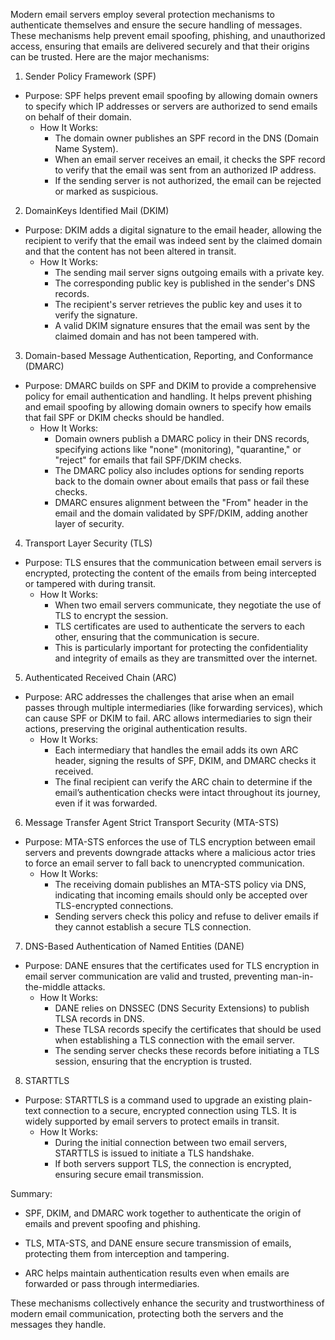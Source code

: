 Modern email servers employ several protection mechanisms to authenticate themselves and ensure the secure handling of messages. These mechanisms help prevent email spoofing, phishing, and unauthorized access, ensuring that emails are delivered securely and that their origins can be trusted. Here are the major mechanisms:

1. Sender Policy Framework (SPF)

- Purpose: SPF helps prevent email spoofing by allowing domain owners to specify which IP addresses or servers are authorized to send emails on behalf of their domain.
  - How It Works:
    - The domain owner publishes an SPF record in the DNS (Domain Name System).
    - When an email server receives an email, it checks the SPF record to verify that the email was sent from an authorized IP address.
    - If the sending server is not authorized, the email can be rejected or marked as suspicious.

2. DomainKeys Identified Mail (DKIM)

- Purpose: DKIM adds a digital signature to the email header, allowing the recipient to verify that the email was indeed sent by the claimed domain and that the content has not been altered in transit.
  - How It Works:
    - The sending mail server signs outgoing emails with a private key.
    - The corresponding public key is published in the sender's DNS records.
    - The recipient's server retrieves the public key and uses it to verify the signature.
    - A valid DKIM signature ensures that the email was sent by the claimed domain and has not been tampered with.

3. Domain-based Message Authentication, Reporting, and Conformance (DMARC)

- Purpose: DMARC builds on SPF and DKIM to provide a comprehensive policy for email authentication and handling. It helps prevent phishing and email spoofing by allowing domain owners to specify how emails that fail SPF or DKIM checks should be handled.
  - How It Works:
    - Domain owners publish a DMARC policy in their DNS records, specifying actions like "none" (monitoring), "quarantine," or "reject" for emails that fail SPF/DKIM checks.
    - The DMARC policy also includes options for sending reports back to the domain owner about emails that pass or fail these checks.
    - DMARC ensures alignment between the "From" header in the email and the domain validated by SPF/DKIM, adding another layer of security.

4. Transport Layer Security (TLS)

- Purpose: TLS ensures that the communication between email servers is encrypted, protecting the content of the emails from being intercepted or tampered with during transit.
  - How It Works:
    - When two email servers communicate, they negotiate the use of TLS to encrypt the session.
    - TLS certificates are used to authenticate the servers to each other, ensuring that the communication is secure.
    - This is particularly important for protecting the confidentiality and integrity of emails as they are transmitted over the internet.

5. Authenticated Received Chain (ARC)

- Purpose: ARC addresses the challenges that arise when an email passes through multiple intermediaries (like forwarding services), which can cause SPF or DKIM to fail. ARC allows intermediaries to sign their actions, preserving the original authentication results.
  - How It Works:
    - Each intermediary that handles the email adds its own ARC header, signing the results of SPF, DKIM, and DMARC checks it received.
    - The final recipient can verify the ARC chain to determine if the email’s authentication checks were intact throughout its journey, even if it was forwarded.

6. Message Transfer Agent Strict Transport Security (MTA-STS)

- Purpose: MTA-STS enforces the use of TLS encryption between email servers and prevents downgrade attacks where a malicious actor tries to force an email server to fall back to unencrypted communication.
  - How It Works:
    - The receiving domain publishes an MTA-STS policy via DNS, indicating that incoming emails should only be accepted over TLS-encrypted connections.
    - Sending servers check this policy and refuse to deliver emails if they cannot establish a secure TLS connection.

7. DNS-Based Authentication of Named Entities (DANE)

- Purpose: DANE ensures that the certificates used for TLS encryption in email server communication are valid and trusted, preventing man-in-the-middle attacks.
  - How It Works:
    - DANE relies on DNSSEC (DNS Security Extensions) to publish TLSA records in DNS.
    - These TLSA records specify the certificates that should be used when establishing a TLS connection with the email server.
    - The sending server checks these records before initiating a TLS session, ensuring that the encryption is trusted.

8. STARTTLS

- Purpose: STARTTLS is a command used to upgrade an existing plain-text connection to a secure, encrypted connection using TLS. It is widely supported by email servers to protect emails in transit.
  - How It Works:
    - During the initial connection between two email servers, STARTTLS is issued to initiate a TLS handshake.
    - If both servers support TLS, the connection is encrypted, ensuring secure email transmission.

Summary:

- SPF, DKIM, and DMARC work together to authenticate the origin of emails and prevent spoofing and phishing.
    
- TLS, MTA-STS, and DANE ensure secure transmission of emails, protecting them from interception and tampering.

- ARC helps maintain authentication results even when emails are forwarded or pass through intermediaries.

These mechanisms collectively enhance the security and trustworthiness of modern email communication, protecting both the servers and the messages they handle.